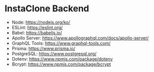 # InstaClone Backend

- Node: https://nodejs.org/ko/
- ESLint: https://eslint.org/
- Babel: https://babeljs.io/
- Apollo Server: https://www.apollographql.com/docs/apollo-server/
- GraphQL Tools: https://www.graphql-tools.com/
- Prisma: https://www.prisma.io/
- PostgreSQL: https://www.postgresql.org/
- Dotenv: https://www.npmjs.com/package/dotenv
- Bcrypt: https://www.npmjs.com/package/bcrypt
